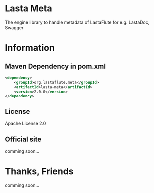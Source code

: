 Lasta Meta
=======================
The engine library to handle metadata of LastaFlute for e.g. LastaDoc, Swagger

# Information
## Maven Dependency in pom.xml
```xml
<dependency>
    <groupId>org.lastaflute.meta</groupId>
    <artifactId>lasta-meta</artifactId>
    <version>2.0.0</version>
</dependency>
```

## License
Apache License 2.0

## Official site
comming soon...

# Thanks, Friends
comming soon...
